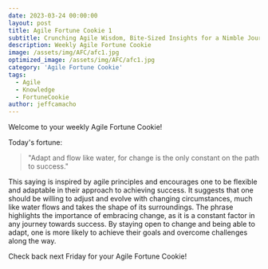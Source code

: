 ```yaml
---
date: 2023-03-24 00:00:00
layout: post
title: Agile Fortune Cookie 1
subtitle: Crunching Agile Wisdom, Bite-Sized Insights for a Nimble Journey
description: Weekly Agile Fortune Cookie
image: /assets/img/AFC/afc1.jpg
optimized_image: /assets/img/AFC/afc1.jpg
category: 'Agile Fortune Cookie'
tags:
  - Agile
  - Knowledge
  - FortuneCookie
author: jeffcamacho
---
```


Welcome to your weekly Agile Fortune Cookie!

Today's fortune:

> "Adapt and flow like water, for change is the only constant on the path to success."

This saying is inspired by agile principles and encourages one to be flexible and adaptable in their approach to achieving success. It suggests that one should be willing to adjust and evolve with changing circumstances, much like water flows and takes the shape of its surroundings. The phrase highlights the importance of embracing change, as it is a constant factor in any journey towards success. By staying open to change and being able to adapt, one is more likely to achieve their goals and overcome challenges along the way.

Check back next Friday for your Agile Fortune Cookie!